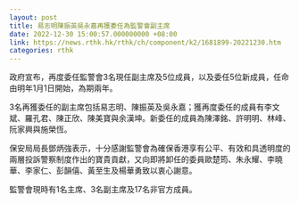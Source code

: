 ```yaml
---
layout: post
title: 易志明陳振英吳永嘉再獲委任為監警會副主席
date: 2022-12-30 15:00:57.000000000 +08:00
link: https://news.rthk.hk/rthk/ch/component/k2/1681899-20221230.htm
categories: rthk
---
```


政府宣布，再度委任監警會3名現任副主席及5位成員，以及委任5位新成員，任命由明年1月1日開始，為期兩年。

3名再獲委任的副主席包括易志明、陳振英及吳永嘉；獲再度委任的成員有李文斌、羅孔君、陳正欣、陳美寶與余漢坤。新委任的成員為陳澤銘、許明明、林峰、阮家興與施榮恆。

保安局局長鄧炳強表示，十分感謝監警會為確保香港享有公平、有效和具透明度的兩層投訴警察制度作出的寶貴貢獻，又向即將卸任的委員歐楚筠、朱永耀、李曉華、李家仁、彭韻僖、黃至生及楊華勇致以衷心謝意。

監警會現時有1名主席、3名副主席及17名非官方成員。
